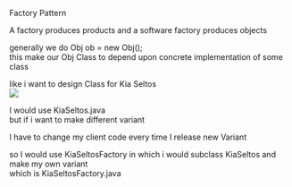 Factory Pattern<br>

A factory produces products and a software factory produces objects<br>

generally we do Obj ob = new Obj(); <br>
this make our Obj Class to depend upon concrete implementation of some class<br>


like i want to design Class for Kia Seltos <br>
<img src="../../src/Kia-Seltos.jpg"><br>

I would use KiaSeltos.java <br>
but if i want to make different variant <br>

I have to change my client code every time I release new Variant<br>

so I would use KiaSeltosFactory in which i would subclass KiaSeltos and make my own variant<br>
which is KiaSeltosFactory.java